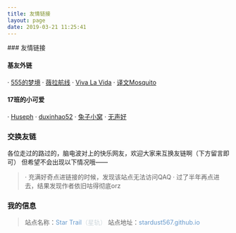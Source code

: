 ```yaml
---
title: 友情链接
layout: page
date: 2019-03-21 11:25:41
---
```

<p></p>
### 友情链接

#### 基友外链
· [555的梦境](https://www.555dreams.xin/)
· [薇拉航线](https://www.zuozuovera.com/)
· [Viva La Vida](http://www.browallia.top/)
· [译文Mosquito](http://www.yiwencc.com/)

#### 17班的小可爱
· [Huseph](https://huseph.github.io/)
· [duxinhao52](https://duxinhao52.github.io/)
· [兔子小窝](https://alexanderliu-creator.github.io/)
· [无声好](https://wushenghao666.github.io/)

### 交换友链
各位走过的路过的，脑电波对上的快乐网友，欢迎大家来互换友链啊（下方留言即可）
但希望不会出现以下情况哦——
>· 充满好奇点进链接的时候，发现该站点无法访问QAQ
>· 过了半年再点进去，结果发现作者依旧咕得彻底orz
>
### 我的信息
>站点名称：<font color=#6699CC>Star Trail</font><font color=#CFD8DC  >（星轨）</font>
>站点地址：<font color=#6699CC>stardust567.github.io</font>
>